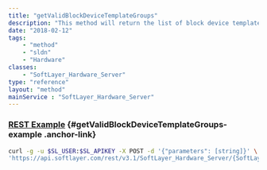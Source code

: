 ```yaml
---
title: "getValidBlockDeviceTemplateGroups"
description: "This method will return the list of block device template groups that are valid to the host. For instance, it will only retrieve FLEX images. "
date: "2018-02-12"
tags:
    - "method"
    - "sldn"
    - "Hardware"
classes:
    - "SoftLayer_Hardware_Server"
type: "reference"
layout: "method"
mainService : "SoftLayer_Hardware_Server"
---
```


### [REST Example](#getValidBlockDeviceTemplateGroups-example) <a href="/article/rest/"><i class="fas fa-question"></i></a> {#getValidBlockDeviceTemplateGroups-example .anchor-link} 
```bash
curl -g -u $SL_USER:$SL_APIKEY -X POST -d '{"parameters": [string]}' \
'https://api.softlayer.com/rest/v3.1/SoftLayer_Hardware_Server/{SoftLayer_Hardware_ServerID}/getValidBlockDeviceTemplateGroups'
```
